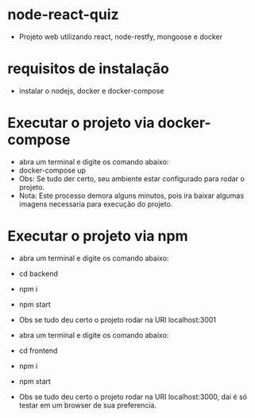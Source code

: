 # node-react-quiz
 - Projeto web utilizando react, node-restfy, mongoose e docker

# requisitos de instalação
 - instalar o nodejs, docker e docker-compose
 
# Executar o projeto via docker-compose
 - abra um terminal e digite os comando abaixo:
 - docker-compose up
 - Obs: Se tudo der certo, seu ambiente estar configurado para rodar o projeto.
 - Nota: Este processo demora alguns minutos, pois ira baixar algumas imagens necessaria para execução do projeto.

 # Executar o projeto via npm
 - abra um terminal e digite os comando abaixo:
 - cd backend 
 - npm i
 - npm start
 - Obs se tudo deu certo o projeto rodar na URI localhost:3001

 - abra um terminal e digite os comando abaixo:
 - cd frontend 
 - npm i
 - npm start
 - Obs se tudo deu certo o projeto rodar na URI localhost:3000, dai é só testar em um browser de sua preferencia.

